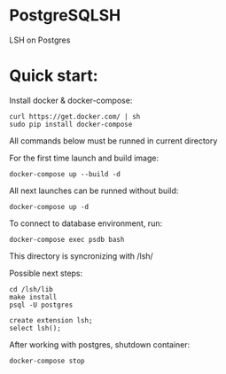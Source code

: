 # PostgreSQLSH
LSH on Postgres

# Quick start:

Install docker & docker-compose:
```
curl https://get.docker.com/ | sh
sudo pip install docker-compose
```

All commands below must be runned in current directory

For the first time launch and build image:
```
docker-compose up --build -d
```

All next launches can be runned without build:
```
docker-compose up -d
```

To connect to database environment, run:
```
docker-compose exec psdb bash
```

This directory is syncronizing with /lsh/

Possible next steps:

```
cd /lsh/lib
make install
psql -U postgres

create extension lsh;
select lsh();
```

After working with postgres, shutdown container:
```
docker-compose stop
```
